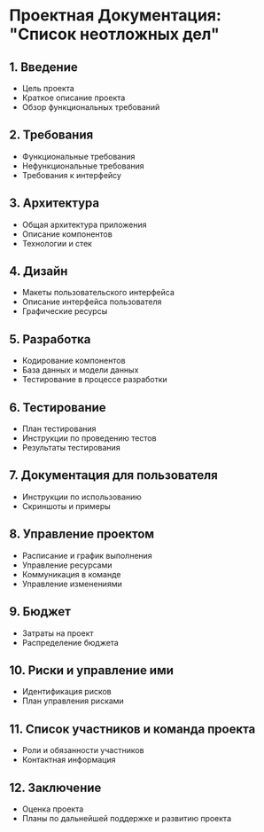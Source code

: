 # Проектная Документация: "Список неотложных дел"

## 1. Введение
   - Цель проекта
   - Краткое описание проекта
   - Обзор функциональных требований

## 2. Требования
   - Функциональные требования
   - Нефункциональные требования
   - Требования к интерфейсу

## 3. Архитектура
   - Общая архитектура приложения
   - Описание компонентов
   - Технологии и стек

## 4. Дизайн
   - Макеты пользовательского интерфейса
   - Описание интерфейса пользователя
   - Графические ресурсы

## 5. Разработка
   - Кодирование компонентов
   - База данных и модели данных
   - Тестирование в процессе разработки

## 6. Тестирование
   - План тестирования
   - Инструкции по проведению тестов
   - Результаты тестирования

## 7. Документация для пользователя
   - Инструкции по использованию
   - Скриншоты и примеры

## 8. Управление проектом
   - Расписание и график выполнения
   - Управление ресурсами
   - Коммуникация в команде
   - Управление изменениями

## 9. Бюджет
   - Затраты на проект
   - Распределение бюджета

## 10. Риски и управление ими
   - Идентификация рисков
   - План управления рисками

## 11. Список участников и команда проекта
   - Роли и обязанности участников
   - Контактная информация

## 12. Заключение
   - Оценка проекта
   - Планы по дальнейшей поддержке и развитию проекта